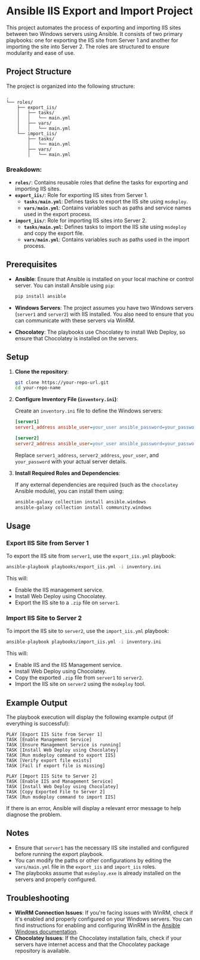 # Ansible IIS Export and Import Project

This project automates the process of exporting and importing IIS sites between two Windows servers using Ansible. It consists of two primary playbooks: one for exporting the IIS site from Server 1 and another for importing the site into Server 2. The roles are structured to ensure modularity and ease of use.

## Project Structure

The project is organized into the following structure:

```plaintext
.
└── roles/
    ├── export_iis/
    │   ├── tasks/
    │   │   └── main.yml
    │   ├── vars/
    │   │   └── main.yml
    └── import_iis/
        ├── tasks/
        │   └── main.yml
        ├── vars/
        │   └── main.yml
```

### Breakdown:
- **`roles/`**: Contains reusable roles that define the tasks for exporting and importing IIS sites.
- **`export_iis/`**: Role for exporting IIS sites from Server 1.
    - **`tasks/main.yml`**: Defines tasks to export the IIS site using `msdeploy`.
    - **`vars/main.yml`**: Contains variables such as paths and service names used in the export process.
- **`import_iis/`**: Role for importing IIS sites into Server 2.
    - **`tasks/main.yml`**: Defines tasks to import the IIS site using `msdeploy` and copy the export file.
    - **`vars/main.yml`**: Contains variables such as paths used in the import process.

## Prerequisites

- **Ansible**: Ensure that Ansible is installed on your local machine or control server. You can install Ansible using `pip`:

    ```bash
    pip install ansible
    ```

- **Windows Servers**: The project assumes you have two Windows servers (`server1` and `server2`) with IIS installed. You also need to ensure that you can communicate with these servers via WinRM.

- **Chocolatey**: The playbooks use Chocolatey to install Web Deploy, so ensure that Chocolatey is installed on the servers.

## Setup

1. **Clone the repository**:

    ```bash
    git clone https://your-repo-url.git
    cd your-repo-name
    ```

2. **Configure Inventory File (`inventory.ini`)**:

    Create an `inventory.ini` file to define the Windows servers:

    ```ini
    [server1]
    server1_address ansible_user=your_user ansible_password=your_password ansible_connection=winrm

    [server2]
    server2_address ansible_user=your_user ansible_password=your_password ansible_connection=winrm
    ```

    Replace `server1_address`, `server2_address`, `your_user`, and `your_password` with your actual server details.

3. **Install Required Roles and Dependencies**:

    If any external dependencies are required (such as the `chocolatey` Ansible module), you can install them using:

    ```bash
    ansible-galaxy collection install ansible.windows
    ansible-galaxy collection install community.windows
    ```

## Usage

### Export IIS Site from Server 1

To export the IIS site from `server1`, use the `export_iis.yml` playbook:

```bash
ansible-playbook playbooks/export_iis.yml -i inventory.ini
```

This will:
- Enable the IIS management service.
- Install Web Deploy using Chocolatey.
- Export the IIS site to a `.zip` file on `server1`.

### Import IIS Site to Server 2

To import the IIS site to `server2`, use the `import_iis.yml` playbook:

```bash
ansible-playbook playbooks/import_iis.yml -i inventory.ini
```

This will:
- Enable IIS and the IIS Management service.
- Install Web Deploy using Chocolatey.
- Copy the exported `.zip` file from `server1` to `server2`.
- Import the IIS site on `server2` using the `msdeploy` tool.

## Example Output

The playbook execution will display the following example output (if everything is successful):

```
PLAY [Export IIS Site from Server 1] 
TASK [Enable Management Service] 
TASK [Ensure Management Service is running] 
TASK [Install Web Deploy using Chocolatey] 
TASK [Run msdeploy command to export IIS] 
TASK [Verify export file exists] 
TASK [Fail if export file is missing] 

PLAY [Import IIS Site to Server 2] 
TASK [Enable IIS and Management Service] 
TASK [Install Web Deploy using Chocolatey] 
TASK [Copy Exported File to Server 2] 
TASK [Run msdeploy command to import IIS] 
```

If there is an error, Ansible will display a relevant error message to help diagnose the problem.

## Notes

- Ensure that `server1` has the necessary IIS site installed and configured before running the export playbook.
- You can modify the paths or other configurations by editing the `vars/main.yml` file in the `export_iis` and `import_iis` roles.
- The playbooks assume that `msdeploy.exe` is already installed on the servers and properly configured.

## Troubleshooting

- **WinRM Connection Issues**: If you're facing issues with WinRM, check if it's enabled and properly configured on your Windows servers. You can find instructions for enabling and configuring WinRM in the [Ansible Windows documentation](https://docs.ansible.com/ansible/latest/user_guide/windows.html).
- **Chocolatey Issues**: If the Chocolatey installation fails, check if your servers have internet access and that the Chocolatey package repository is available.

